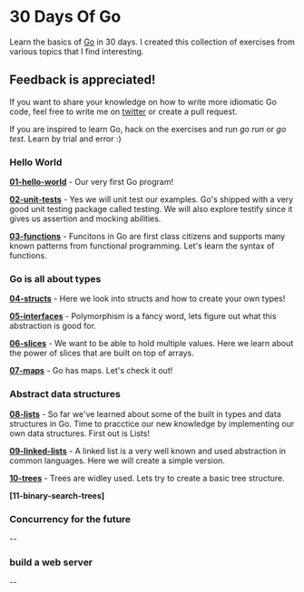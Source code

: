 # 30 Days Of Go
Learn the basics of [Go](https://golang.org/) in 30 days.
I created this collection of exercises from various topics that I find interesting.

## Feedback is appreciated!
If you want to share your knowledge on how to write more idiomatic Go code, feel free to write me on [twitter](https://www.twitter.com/osterbergmarcus) or create a pull request.

If you are inspired to learn Go, hack on the exercises and run *go run* or *go test*. Learn by trial and error :)

### Hello World
**[01-hello-world](01-hello-world)** - Our very first Go program!

**[02-unit-tests](02-unit-tests)** - Yes we will unit test our examples. Go's shipped with a very good unit testing package
called testing. We will also explore testify since it gives us assertion and mocking abilities.

**[03-functions](03-functions)** - Funcitons in Go are first class citizens and supports many known patterns from functional programming. Let's learn the syntax of functions.

### Go is all about types
**[04-structs](04-structs)** - Here we look into structs and how to create your own types!

**[05-interfaces](05-interfaces)** - Polymorphism is a fancy word, lets figure out what this abstraction is good for.

**[06-slices](06-slices)** - We want to be able to hold multiple values. Here we learn about the power of slices that are
built on top of arrays.

**[07-maps](07-maps)** - Go has maps. Let's check it out!

### Abstract data structures
**[08-lists](08-lists)** - So far we've learned about some of the built in types and data structures in Go. Time to pracctice our new
knowledge by implementing our own data structures. First out is Lists!

**[09-linked-lists](09-linked-lists)** - A linked list is a very well known and used abstraction in common languages. Here we will create
a simple version.

**[10-trees](10-trees)** - Trees are widley used. Lets try to create a basic tree structure.

**[11-binary-search-trees]**


### Concurrency for the future
--

### build a web server
--
